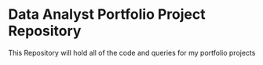 # Data Analyst Portfolio Project Repository

This Repository will hold all of the code and queries for my portfolio projects
